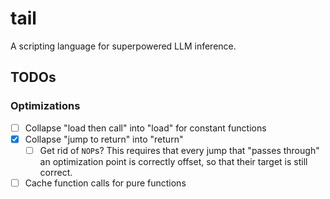 # tail

A scripting language for superpowered LLM inference.

## TODOs

### Optimizations

- [ ] Collapse "load then call" into "load" for constant functions
- [x] Collapse "jump to return" into "return"
  - [ ] Get rid of `NOP`s? This requires that every jump that "passes through" an optimization
        point is correctly offset, so that their target is still correct.
- [ ] Cache function calls for pure functions

